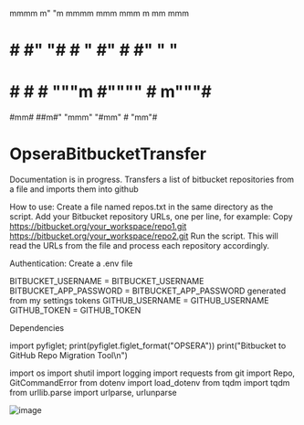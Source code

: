   mmmm
 m"  "m mmmm    mmm    mmm    m mm   mmm
 #    # #" "#  #   "  #"  #   #"  " "   #
 #    # #   #   """m  #""""   #     m"""#
  #mm#  ##m#"  "mmm"  "#mm"   #     "mm"#

# OpseraBitbucketTransfer
Documentation is in progress. 
Transfers a list of bitbucket repositories from a file and imports them into github

How to use:
Create a file named repos.txt in the same directory as the script.
Add your Bitbucket repository URLs, one per line, for example:
Copy
https://bitbucket.org/your_workspace/repo1.git
https://bitbucket.org/your_workspace/repo2.git
Run the script.
This will read the URLs from the file and process each repository accordingly.

Authentication:
Create a .env file

BITBUCKET_USERNAME = BITBUCKET_USERNAME
BITBUCKET_APP_PASSWORD = BITBUCKET_APP_PASSWORD generated from my settings tokens
GITHUB_USERNAME = GITHUB_USERNAME
GITHUB_TOKEN = GITHUB_TOKEN

Dependencies

import pyfiglet; print(pyfiglet.figlet_format("OPSERA"))
print("Bitbucket to GitHub Repo Migration Tool\n")

import os
import shutil
import logging
import requests
from git import Repo, GitCommandError
from dotenv import load_dotenv
from tqdm import tqdm
from urllib.parse import urlparse, urlunparse

![image](https://github.com/user-attachments/assets/5c96b520-8852-466a-ac45-de2fcd0d7cb1)
